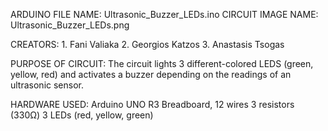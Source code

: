 ARDUINO FILE NAME: Ultrasonic_Buzzer_LEDs.ino
CIRCUIT IMAGE NAME: Ultrasonic_Buzzer_LEDs.png

CREATORS: 1. Fani Valiaka
          2. Georgios Katzos
          3. Anastasis Tsogas

PURPOSE OF CIRCUIT:
The circuit lights 3 different-colored LEDS (green, yellow, red) and activates a buzzer depending on the readings of an ultrasonic sensor.

HARDWARE USED:
Arduino UNO R3
Breadboard,
12 wires
3 resistors (330Ω)
3 LEDs (red, yellow, green)
